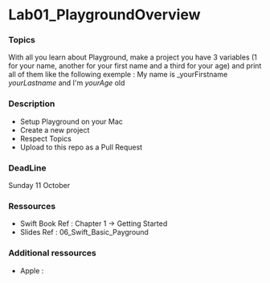 # Lab01_PlaygroundOverview

###  Topics

With all you learn about Playground, make a project you have 3 variables (1 for your name, another for your first name and a third for your age) and print all of them like the following exemple : My name is _yourFirstname _yourLastname_ and I'm _yourAge_ old

### Description

* Setup Playground on your Mac
* Create a new project
* Respect Topics
* Upload to this repo as a Pull Request

### DeadLine

Sunday 11 October

### Ressources

* Swift Book Ref : Chapter 1 -> Getting Started 
* Slides Ref : 06_Swift_Basic_Payground

### Additional ressources 

* Apple : 
